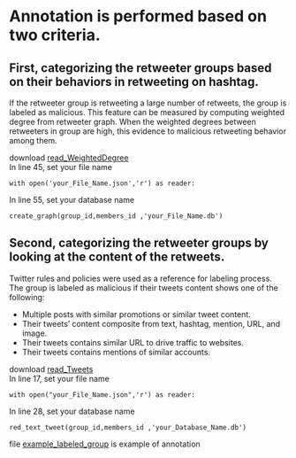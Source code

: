 # Annotation is performed based on two criteria.
## First, categorizing the retweeter groups based on their behaviors in retweeting on hashtag. 
If the retweeter group is retweeting a large number of retweets, the group is labeled as malicious. This feature can be measured by computing weighted degree from retweeter graph. When the weighted degrees between retweeters in group are high, this evidence to malicious retweeting behavior among them.<br />

download [read_WeightedDegree](<https://github.com/MarwahJawas/detect_Fake_Retweeters/blob/master/annotation/read_WeightedDegree.py>) <br>
In line 45, set your file name
```
with open('your_File_Name.json','r') as reader:
```
In line 55, set your database name
```
create_graph(group_id,members_id ,'your_File_Name.db')
```
## Second, categorizing the retweeter groups by looking at the content of the retweets. 
Twitter rules and policies were used as a reference for labeling process. The group is labeled as malicious if their tweets content shows one of the following: <br />
+ Multiple posts with similar promotions or similar tweet content.
+ Their tweets’ content composite from text, hashtag, mention, URL, and
image.
+ Their tweets contains similar URL to drive traffic to websites.
+ Their tweets contains mentions of similar accounts.

download [read_Tweets](<https://github.com/MarwahJawas/detect_Fake_Retweeters/blob/master/annotation/read_Tweets.py>) <br>
In line 17, set your file name
```
with open("your_File_Name.json",'r') as reader:
```
In line 28, set your database name
```
red_text_tweet(group_id,members_id ,'your_Database_Name.db')
```

file [example_labeled_group](<https://github.com/MarwahJawas/detect_Fake_Retweeters/blob/master/annotation/example_labeled_group.json>) is example of annotation
